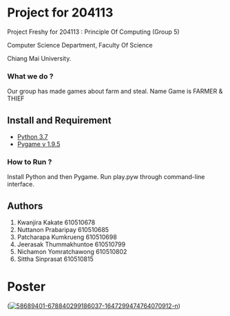 # Project for 204113 
 Project Freshy for 204113 : Principle Of Computing (Group 5)
 
 Computer Science Department, Faculty Of Science 
 
 Chiang Mai University.
### What we do ?
 Our group has made games about farm and steal. Name Game is FARMER & THIEF 
## Install and Requirement
 * [Python 3.7](https://www.python.org/) 
 * [Pygame v 1.9.5](https://www.pygame.org/download.shtml)
### How to Run ?
 Install Python and then Pygame. Run play.pyw through command-line interface.
## Authors
 1. Kwanjira Kakate        610510678
 2. Nuttanon Prabaripay    610510685
 3. Patcharapa Kumkrueng   610510698
 4. Jeerasak Thummakhuntoe 610510799
 5. Nichamon Yomratchawong 610510802
 6. Sittha Sinprasat       610510815
# Poster
(<a href='https://postimages.org/' target='_blank'><img src='https://i.postimg.cc/XvqsN0rw/58689401-678840299186037-1647299474764070912-n.png' border='0' alt='58689401-678840299186037-1647299474764070912-n'/></a>) 
